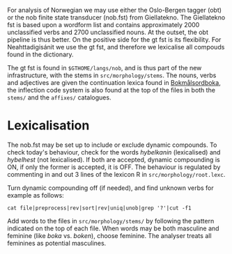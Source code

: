 For analysis of Norwegian we may use either the Oslo-Bergen tagger 
(obt) or the nob finite state transducer (nob.fst) from Giellatekno. 
The Giellatekno fst is based 
upon a wordform list and contains approximately 2000 unclassified 
verbs and 2700 unclassified nouns. At the outset, the obt pipeline
is thus better. On the positive side for the gt fst is its flexibility.
For Neahttadigisánit we use the gt fst, and therefore we lexicalise
all compouds found in the dictionary.

The gt fst is found in `$GTHOME/langs/nob`, and is thus part of
the new infrastructure, with the stems in `src/morphology/stems`.
The nouns, verbs and adjectives are given the continuation lexica
found in [Bokmålsordboka](http://bokmalsordboka.html), the inflection
code system is also found at the top of the files in both the
`stems/` and the `affixes/` catalogues.

# Lexicalisation

The nob.fst may be set up to include or exclude dynamic compounds.
To check today's behaviour, check for the words *hybelkanin*
(lexicalised) and *hybelhest* (not lexicalised). If both are accepted,
dynamic compounding is ON, if only the former is accepted, it is OFF.
The behaviour is regulated by commenting in and out 3 lines of the
lexicon R in `src/morphology/root.lexc`.

Turn dynamic compounding off (if needed), and find unknown verbs 
for example as follows:

```
cat file|preprocess|rev|sort|rev|uniq|unob|grep '?'|cut -f1
```

Add words to the files in `src/morphology/stems/` by following
the pattern indicated on the top of each file. When words may be 
both masculine and feminine (like *boka* vs. *boken*), choose
feminine. The analyser treats all feminines as potential masculines.
